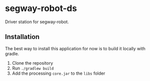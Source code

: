# segway-robot-ds
Driver station for segway-robot.

## Installation
The best way to install this application for now is to build it locally with gradle.
1. Clone the repository
2. Run `./gradlew build`
3. Add the processing `core.jar` to the `libs` folder
